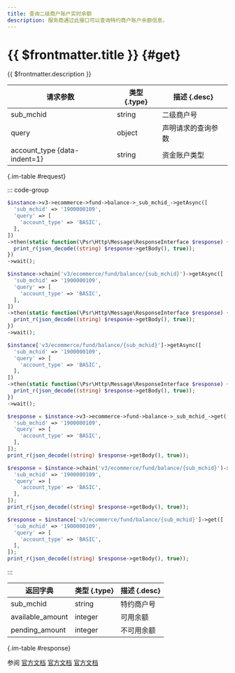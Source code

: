 ```yaml
---
title: 查询二级商户账户实时余额
description: 服务商通过此接口可以查询特约商户账户余额信息。
---
```


# {{ $frontmatter.title }} {#get}

{{ $frontmatter.description }}

| 请求参数 | 类型 {.type} | 描述 {.desc}
| --- | --- | ---
| sub_mchid | string | 二级商户号
| query | object | 声明请求的查询参数
| account_type {data-indent=1} | string | 资金账户类型

{.im-table #request}

::: code-group

```php [异步纯链式]
$instance->v3->ecommerce->fund->balance->_sub_mchid_->getAsync([
  'sub_mchid' => '1900000109',
  'query' => [
    'account_type' => 'BASIC',
  ],
])
->then(static function(\Psr\Http\Message\ResponseInterface $response) {
  print_r(json_decode((string) $response->getBody(), true));
})
->wait();
```

```php [异步声明式]
$instance->chain('v3/ecommerce/fund/balance/{sub_mchid}')->getAsync([
  'sub_mchid' => '1900000109',
  'query' => [
    'account_type' => 'BASIC',
  ],
])
->then(static function(\Psr\Http\Message\ResponseInterface $response) {
  print_r(json_decode((string) $response->getBody(), true));
})
->wait();
```

```php [异步属性式]
$instance['v3/ecommerce/fund/balance/{sub_mchid}']->getAsync([
  'sub_mchid' => '1900000109',
  'query' => [
    'account_type' => 'BASIC',
  ],
])
->then(static function(\Psr\Http\Message\ResponseInterface $response) {
  print_r(json_decode((string) $response->getBody(), true));
})
->wait();
```

```php [同步纯链式]
$response = $instance->v3->ecommerce->fund->balance->_sub_mchid_->get([
  'sub_mchid' => '1900000109',
  'query' => [
    'account_type' => 'BASIC',
  ],
]);
print_r(json_decode((string) $response->getBody(), true));
```

```php [同步声明式]
$response = $instance->chain('v3/ecommerce/fund/balance/{sub_mchid}')->get([
  'sub_mchid' => '1900000109',
  'query' => [
    'account_type' => 'BASIC',
  ],
]);
print_r(json_decode((string) $response->getBody(), true));
```

```php [同步属性式]
$response = $instance['v3/ecommerce/fund/balance/{sub_mchid}']->get([
  'sub_mchid' => '1900000109',
  'query' => [
    'account_type' => 'BASIC',
  ],
]);
print_r(json_decode((string) $response->getBody(), true));
```

:::

| 返回字典 | 类型 {.type} | 描述 {.desc}
| --- | --- | ---
| sub_mchid | string | 特约商户号
| available_amount | integer | 可用余额
| pending_amount | integer | 不可用余额

{.im-table #response}

参阅 [官方文档](https://pay.weixin.qq.com/docs/partner/apis/ecommerce-balance/accounts/query-e-commerce-balance.html) [官方文档](https://pay.weixin.qq.com/wiki/doc/apiv3_partner/Offline/apis/chapter4_1_19.shtml) [官方文档](https://pay.weixin.qq.com/wiki/doc/apiv3/wxpay/ecommerce/amount/chapter3_1.shtml)
